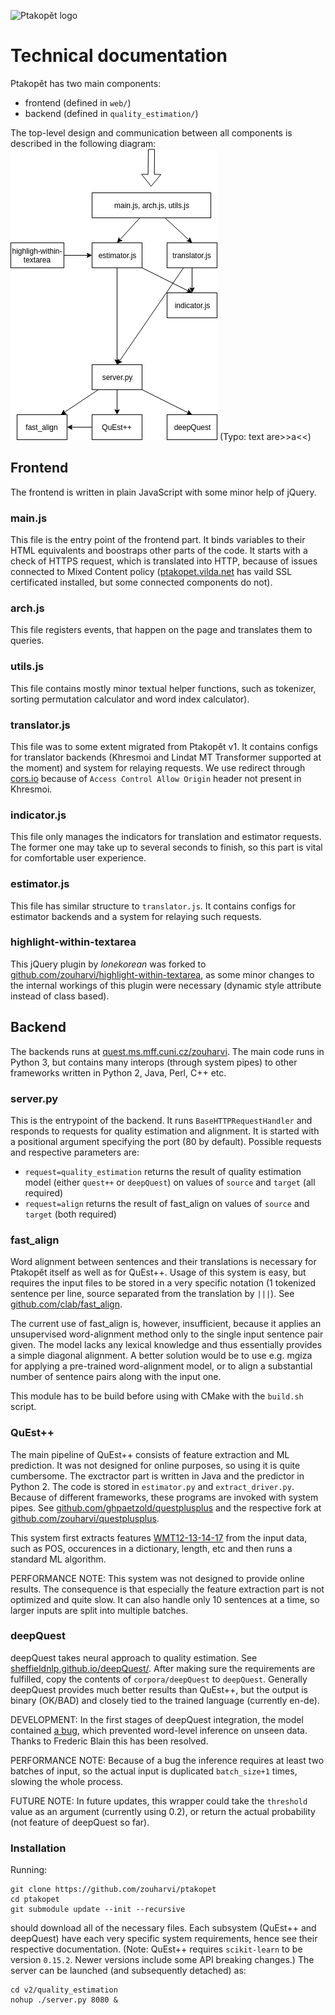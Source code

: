 ![Ptakopět logo](logo.png)

# Technical documentation

Ptakopět has two main components:
- frontend (defined in `web/`)
- backend (defined in `quality_estimation/`)

The top-level design and communication between all components is described in the following diagram:
![Top level design](top_level_design.png)
(Typo: text are>>a<<)

## Frontend
The frontend is written in plain JavaScript with some minor help of jQuery.

### main.js
This file is the entry point of the frontend part. It binds variables to their HTML equivalents and boostraps other parts of the code. It starts with a check of HTTPS request, which is translated into HTTP, because of issues connected to Mixed Content policy ([ptakopet.vilda.net](http://ptakopet.vilda.net) has vaild SSL certificated installed, but some connected components do not).

### arch.js
This file registers events, that happen on the page and translates them to queries.

### utils.js
This file contains mostly minor textual helper functions, such as tokenizer, sorting permutation calculator and word index calculator).

### translator.js
This file was to some extent migrated from Ptakopět v1. It contains configs for translator backends (Khresmoi and Lindat MT Transformer supported at the moment) and system for relaying requests. We use redirect through [cors.io](https://cors.io) because of `Access Control Allow Origin` header not present in Khresmoi.

### indicator.js
This file only manages the indicators for translation and estimator requests. The former one may take up to several seconds to finish, so this part is vital for comfortable user experience.

### estimator.js
This file has similar structure to `translator.js`. It contains configs for estimator backends and a system for relaying such requests.

### highlight-within-textarea
This jQuery plugin by _lonekorean_ was forked to [github.com/zouharvi/highlight-within-textarea](https://github.com/zouharvi/highlight-within-textarea), as some minor changes to the internal workings of this plugin were necessary (dynamic style attribute instead of class based).

## Backend

The backends runs at [quest.ms.mff.cuni.cz/zouharvi](http://quest.ms.mff.cuni.cz/zouharvi). The main code runs in Python 3, but contains many interops (through system pipes) to other frameworks written in Python 2, Java, Perl, C++ etc.

### server.py

This is the entrypoint of the backend. It runs `BaseHTTPRequestHandler` and responds to requests for quality estimation and alignment. It is started with a positional argument specifying the port (80 by default). Possible requests and respective parameters are:
- `request=quality_estimation` returns the result of quality estimation model (either `quest++` or `deepQuest`) on values of `source` and `target` (all required)
- `request=align` returns the result of fast_align on values of `source` and `target` (both required)

### fast_align

Word alignment between sentences and their translations is necessary for Ptakopět itself as well as for QuEst++. Usage of this system is easy, but requires the input files to be stored in a very specific notation (1 tokenized sentence per line, source separated from the translation by `|||`). See [github.com/clab/fast_align](https://github.com/clab/fast_align).

The current use of fast_align is, however, insufficient, because it applies an unsupervised word-alignment method only to the single input sentence pair given. The model lacks any lexical knowledge and thus essentially provides a simple diagonal alignment. A better solution would be to use e.g. mgiza for applying a pre-trained word-alignment model, or to align a substantial number of sentence pairs along with the input one.

This module has to be build before using with CMake with the `build.sh` script.

### QuEst++

The main pipeline of QuEst++ consists of feature extraction and ML prediction. It was not designed for online purposes, so using it is quite cumbersome. The exctractor part is written in Java and the predictor in Python 2. The code is stored in `estimator.py` and `extract_driver.py`. Because of different frameworks, these programs are invoked with system pipes. See [github.com/ghpaetzold/questplusplus](https://github.com/ghpaetzold/questplusplus) and the respective fork at [github.com/zouharvi/questplusplus](https://github.com/zouharvi/questplusplus).

This system first extracts features [WMT12-13-14-17](https://www.quest.dcs.shef.ac.uk/quest_files/features_blackbox_baseline_17) from the input data, such as POS, occurences in a dictionary, length, etc and then runs a standard ML algorithm.

PERFORMANCE NOTE: This system was not designed to provide online results. The consequence is that especially the feature extraction part is not optimized and quite slow. It can also handle only 10 sentences at a time, so larger inputs are split into multiple batches.

### deepQuest

deepQuest takes neural approach to quality estimation. See [sheffieldnlp.github.io/deepQuest/](https://sheffieldnlp.github.io/deepQuest/). After making sure the requirements are fulfilled, copy the contents of `corpora/deepQuest` to `deepQuest`. Generally deepQuest provides much better results than QuEst++, but the output is binary (OK/BAD) and closely tied to the trained language (currently en-de).

DEVELOPMENT: In the first stages of deepQuest integration, the model contained [a bug](https://github.com/sheffieldnlp/deepQuest/issues/7), which prevented word-level inference on unseen data. Thanks to Frederic Blain this has been resolved.

PERFORMANCE NOTE: Because of a bug the inference requires at least two batches of input, so the actual input is duplicated `batch_size+1` times, slowing the whole process.

FUTURE NOTE: In future updates, this wrapper could take the `threshold` value as an argument (currently using 0.2), or return the actual probability (not feature of deepQuest so far).

### Installation

Running:

```
git clone https://github.com/zouharvi/ptakopet
cd ptakopet
git submodule update --init --recursive
```

should download all of the necessary files. Each subsystem (QuEst++ and deepQuest) have each very specific system requirements, hence see their respective documentation. (Note: QuEst++ requires `scikit-learn` to be version `0.15.2`. Newer versions include some API breaking changes.) The server can be launched (and subsequently detached) as:

```
cd v2/quality_estimation
nohup ./server.py 8080 &
```

